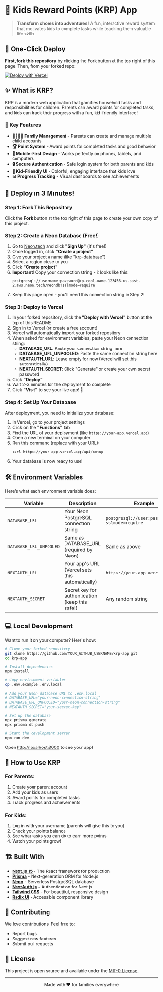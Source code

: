 # 🌟 Kids Reward Points (KRP) App

> **Transform chores into adventures!** A fun, interactive reward system that motivates kids to complete tasks while teaching them valuable life skills.

## 🚀 One-Click Deploy

**First, fork this repository** by clicking the Fork button at the top right of this page. Then, from your forked repo:

[![Deploy with Vercel](https://vercel.com/button)](https://vercel.com/import/project?template=https://github.com/rama/krp-app)

## ✨ What is KRP?

KRP is a modern web application that gamifies household tasks and responsibilities for children. Parents can award points for completed tasks, and kids can track their progress with a fun, kid-friendly interface!

### 🎯 Key Features

- **👨‍👩‍👧‍👦 Family Management** - Parents can create and manage multiple child accounts
- **🏆 Point System** - Award points for completed tasks and good behavior
- **📱 Mobile-First Design** - Works perfectly on phones, tablets, and computers
- **🔒 Secure Authentication** - Safe login system for both parents and kids
- **🎨 Kid-Friendly UI** - Colorful, engaging interface that kids love
- **📊 Progress Tracking** - Visual dashboards to see achievements

## 🚀 Deploy in 3 Minutes!

### Step 1: Fork This Repository
Click the **Fork** button at the top right of this page to create your own copy of this project.

### Step 2: Create a Neon Database (Free!)

1. Go to [Neon.tech](https://neon.tech) and click **"Sign Up"** (it's free!)
2. Once logged in, click **"Create a project"**
3. Give your project a name (like "krp-database")
4. Select a region close to you
5. Click **"Create project"**
6. **Important!** Copy your connection string - it looks like this:
   ```
   postgresql://username:password@ep-cool-name-123456.us-east-2.aws.neon.tech/neondb?sslmode=require
   ```
7. Keep this page open - you'll need this connection string in Step 2!

### Step 3: Deploy to Vercel

1. In your forked repository, click the **"Deploy with Vercel"** button at the top of this README
2. Sign in to Vercel (or create a free account)
3. Vercel will automatically import your forked repository
4. When asked for environment variables, paste your Neon connection string:
   - **DATABASE_URL**: Paste your connection string here
   - **DATABASE_URL_UNPOOLED**: Paste the same connection string here
   - **NEXTAUTH_URL**: Leave empty for now (Vercel will set this automatically)
   - **NEXTAUTH_SECRET**: Click "Generate" or create your own secret password
5. Click **"Deploy"**
6. Wait 2-3 minutes for the deployment to complete
7. Click **"Visit"** to see your live app! 🎉

### Step 4: Set Up Your Database

After deployment, you need to initialize your database:

1. In Vercel, go to your project settings
2. Click on the **"Functions"** tab
3. Find the URL of your deployment (like `https://your-app.vercel.app`)
4. Open a new terminal on your computer
5. Run this command (replace with your URL):
   ```bash
   curl https://your-app.vercel.app/api/setup
   ```
6. Your database is now ready to use!

## 🛠️ Environment Variables

Here's what each environment variable does:

| Variable | Description | Example |
|----------|-------------|---------|
| `DATABASE_URL` | Your Neon PostgreSQL connection string | `postgresql://user:pass@host/db?sslmode=require` |
| `DATABASE_URL_UNPOOLED` | Same as DATABASE_URL (required by Neon) | Same as above |
| `NEXTAUTH_URL` | Your app's URL (Vercel sets this automatically) | `https://your-app.vercel.app` |
| `NEXTAUTH_SECRET` | Secret key for authentication (keep this safe!) | Any random string |

## 💻 Local Development

Want to run it on your computer? Here's how:

```bash
# Clone your forked repository
git clone https://github.com/YOUR_GITHUB_USERNAME/krp-app.git
cd krp-app

# Install dependencies
npm install

# Copy environment variables
cp .env.example .env.local

# Add your Neon database URL to .env.local
# DATABASE_URL="your-neon-connection-string"
# DATABASE_URL_UNPOOLED="your-neon-connection-string"
# NEXTAUTH_SECRET="your-secret-key"

# Set up the database
npx prisma generate
npx prisma db push

# Start the development server
npm run dev
```

Open [http://localhost:3000](http://localhost:3000) to see your app!

## 📱 How to Use KRP

### For Parents:
1. Create your parent account
2. Add your kids as users
3. Award points for completed tasks
4. Track progress and achievements

### For Kids:
1. Log in with your username (parents will give this to you)
2. Check your points balance
3. See what tasks you can do to earn more points
4. Watch your points grow!

## 🏗️ Built With

- **[Next.js 15](https://nextjs.org/)** - The React framework for production
- **[Prisma](https://www.prisma.io/)** - Next-generation ORM for Node.js
- **[Neon](https://neon.tech/)** - Serverless PostgreSQL database
- **[NextAuth.js](https://next-auth.js.org/)** - Authentication for Next.js
- **[Tailwind CSS](https://tailwindcss.com/)** - For beautiful, responsive design
- **[Radix UI](https://www.radix-ui.com/)** - Accessible component library

## 🤝 Contributing

We love contributions! Feel free to:

- Report bugs
- Suggest new features
- Submit pull requests

## 📄 License

This project is open source and available under the [MIT-0 License](LICENSE).

---

<p align="center">Made with ❤️ for families everywhere</p>